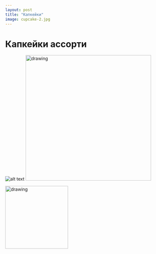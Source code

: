 ```yaml
---
layout: post
title: "Капкейки"
image: cupcake-2.jpg
---
```


# Капкейки ассорти 

![alt text][def]
<img src="[def],[def]" alt="drawing" width="400"/>

<img src="[def]" alt="drawing" style="width:200px;"/>

[def]: assets\img\cupcake-1.jp